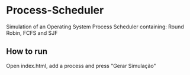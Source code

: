 # Process-Scheduler

Simulation of an Operating System Process Scheduler containing: Round Robin, FCFS and SJF

## How to run

Open index.html, add a process and press "Gerar Simulação"
